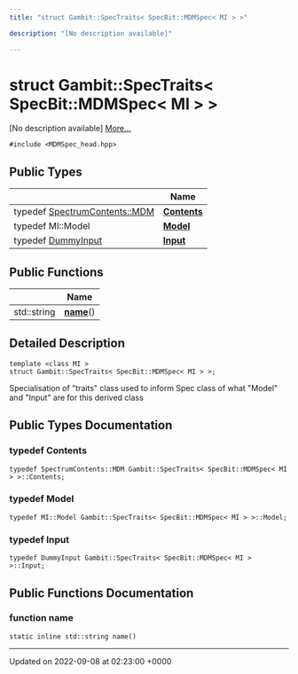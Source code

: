 ```yaml
---
title: "struct Gambit::SpecTraits< SpecBit::MDMSpec< MI > >"

description: "[No description available]"

---
```


# struct Gambit::SpecTraits< SpecBit::MDMSpec< MI > >



[No description available] [More...](#detailed-description)


`#include <MDMSpec_head.hpp>`

## Public Types

|                | Name           |
| -------------- | -------------- |
| typedef [SpectrumContents::MDM](/documentation/code/classes/structgambit_1_1spectrumcontents_1_1mdm/) | **[Contents](/documentation/code/classes/structgambit_1_1spectraits_3_01specbit_1_1mdmspec_3_01mi_01_4_01_4/#typedef-contents)**  |
| typedef MI::Model | **[Model](/documentation/code/classes/structgambit_1_1spectraits_3_01specbit_1_1mdmspec_3_01mi_01_4_01_4/#typedef-model)**  |
| typedef [DummyInput](/documentation/code/classes/classgambit_1_1dummyinput/) | **[Input](/documentation/code/classes/structgambit_1_1spectraits_3_01specbit_1_1mdmspec_3_01mi_01_4_01_4/#typedef-input)**  |

## Public Functions

|                | Name           |
| -------------- | -------------- |
| std::string | **[name](/documentation/code/classes/structgambit_1_1spectraits_3_01specbit_1_1mdmspec_3_01mi_01_4_01_4/#function-name)**() |

## Detailed Description

```
template <class MI >
struct Gambit::SpecTraits< SpecBit::MDMSpec< MI > >;
```


Specialisation of "traits" class used to inform Spec<T> class of what "Model" and "Input" are for this derived class 

## Public Types Documentation

### typedef Contents

```
typedef SpectrumContents::MDM Gambit::SpecTraits< SpecBit::MDMSpec< MI > >::Contents;
```


### typedef Model

```
typedef MI::Model Gambit::SpecTraits< SpecBit::MDMSpec< MI > >::Model;
```


### typedef Input

```
typedef DummyInput Gambit::SpecTraits< SpecBit::MDMSpec< MI > >::Input;
```


## Public Functions Documentation

### function name

```
static inline std::string name()
```


-------------------------------

Updated on 2022-09-08 at 02:23:00 +0000